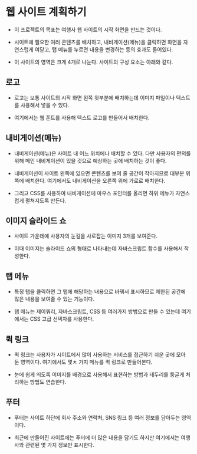 # 웹 사이트 계획하기

* 이 프로젝트의 목표는 여행사 웹 사이트의 시작 화면을 만드는 것이다.

* 시이트에 필요한 여러 콘텐츠를 배치하고, 내비게이션(메뉴)을 클릭하면 화면을 자연스럽게 여닫고, 탭 메뉴를 누르면 내용을 변경하는 등의 효과도 들어있다.

* 이 사이트의 영역은 크게 4개로 나눈다. 사이트의 구성 요소는 아래와 같다.

## 로고

* 로고는 보통 사이트의 시작 화면 왼쪽 윗부분에 배치하는데 이미지 파일이나 텍스트를 사용해서 넣을 수 있다.

* 여기에서는 웹 폰트를 사용해 텍스트 로고를 만들어서 배치한다.

## 내비게이션(메뉴)

* 내비게이션(메뉴)은 사이트 내 어느 위치에나 배치할 수 있다. 다만 사용자의 편의를 위해 메인 내비게이션이 있을 것으로 예상하는 곳에 배치하는 것이 좋다.

* 내비게이션이 사이트 왼쪽에 있으면 콘텐츠를 보여 줄 공간이 작아지므로 대부분 위쪽에 배치한다. 여기에서도 내비게이션을 오른쪽 위에 가로로 배치한다.

* 그리고 CSS를 사용하여 내비게이션에 마우스 포인터를 올리면 하위 메뉴가 자연스럽게 펼쳐지도록 만든다.

## 이미지 슬라이드 쇼

* 사이트 가운데에 사용자의 눈길을 사로잡는 이미지 3개를 보여준다.

* 이때 이미지는 슬라이드 쇼의 형태로 나타내는데 자바스크립트 함수를 사용해서 작성한다.

## 탭 메뉴

* 특정 탭을 클릭하면 그 탭에 해당하는 내용으로 바꿔서 표시하므로 제한된 공간에 많은 내용을 보여줄 수 있는 기능이다.

* 탭 메뉴는 제이쿼리, 자바스크립트, CSS 등 여러가지 방법으로 만들 수 있는데 여기에서는 CSS 고급 선택자를 사용한다.

## 퀵 링크

* 퀵 링크는 사용자가 시이트에서 많이 사용하는 서비스를 접근하기 쉬운 곳에 모아 둔 영역이다. 여기에서도 몇ㅊ 가지 메뉴를 퀵 링크로 만들어본다.

* 눈에 쉽게 띄도록 이미지를 배경으로 사용해서 표현하는 방법과 테두리를 둥글게 처리하는 방법도 연습한다.

## 푸터

* 푸터는 사이트 하단에 회사 주소와 연락처, SNS 링크 등 여러 정보를 담아두는 영역이다.

* 최근에 만들어진 사이트에는 푸터에 더 많은 내용을 담기도 하지만 여기에서는 여행사와 관련된 몇 가지 정보만 표시한다.
